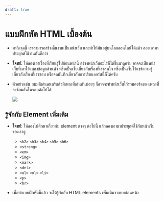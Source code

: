 ```yaml
---
draft: true
---
```


<script setup>
  import HtmlTagList from './components/HtmlTagList.vue'
</script>

# แบบฝึกหัด HTML เบื้องต้น

- มาถึงจุดนี้
  เราสามารถสร้างชิ้นงานเป็นหน้าเว็บ และทำให้มันอยู่บนโลกออนไลน์ได้แล้ว
  ลองเอามาประยุกต์ใช้งานกันดีกว่า

- **โจทย์:**
  ให้ลองเอาเรื่องที่เรียนรู้ไปก่อนหน้านี้ สร้างหน้าเว็บอะไรก็ได้ขึ้นมาดูครับ
  อาจจะเป็นหน้าเว็บที่เอาไว้แสดงข้อมูลส่วนตัว
  หรือเป็นเว็บเกี่ยวกับเรื่องที่เราสนใจ
  หรือเป็นเว็บไว้แชร์ความรู้เกี่ยวกับเรื่องที่เราชอบ
  หรือจดบันทึกเกี่ยวกับการเรียนคอร์สนี้ก็ได้ครับ

- ตัวอย่างเช่น
  สมมติเล่นดนตรีแล้วมีเพลงที่เล่นกันบ่อยๆ ก็อาจจะทำหน้าเว็บไว้รวมคอร์ดของเพลงที่จะซ้อมกันในรอบต่อไปได้

  ![](https://im.dt.in.th/ipfs/bafybeiglunbewkl3ofrvergpheaweal7wsk6o6iiaujfgby5qtjcfcbsfq/Screenshot_20230902_153135.webp)

## รู้จักกับ Element เพิ่มเติม

- **โจทย์:**
  ให้ลองไปศึกษาเกี่ยวกับ element ต่างๆ ต่อไปนี้
  แล้วลองเอามาประยุกต์ใช้กับหน้าเว็บของเราดู

  - `<h2>` `<h3>` `<h4>` `<h5>` `<h6>`
  - `<strong>`
  - `<em>`
  - `<img>`
  - `<mark>`
  - `<del>`
  - `<ul>` `<ol>` `<li>`
  - `<p>`
  - `<hr>`

- เมื่อทำแบบฝึกหัดนี้แล้ว จะได้รู้จักกับ HTML elements เพิ่มเติมจากบทก่อนหน้า

  <div><HtmlTagList introduced="html,head,body,h1,a,br,title" acquired="h2,h3,h4,h5,h6,strong,em,img,mark,del,ul,ol,li,hr,p" /></div>
